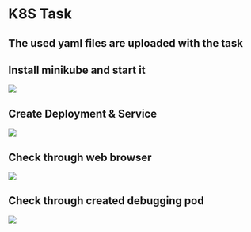 # **K8S Task**

## **The used yaml files are uploaded with the task**


## **Install minikube and start it**
![](https://github.com/abdulrahman102/Sprints_tasks/blob/master/K8S/screenshots/1.png)

## **Create Deployment & Service**
![](https://github.com/abdulrahman102/Sprints_tasks/blob/master/K8S/screenshots/2.png)


## **Check through web browser**
![](https://github.com/abdulrahman102/Sprints_tasks/blob/master/K8S/screenshots/3.png)


## **Check through created debugging pod**
![](https://github.com/abdulrahman102/Sprints_tasks/blob/master/K8S/screenshots/4.png)